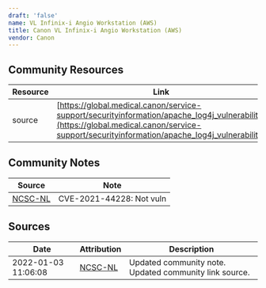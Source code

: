 ```yaml
---
draft: 'false'
name: VL Infinix-i Angio Workstation (AWS)
title: Canon VL Infinix-i Angio Workstation (AWS)
vendor: Canon
---
```



## Community Resources
| Resource | Link |
| --- | --- |
| source | [https://global.medical.canon/service-support/securityinformation/apache_log4j_vulnerability](https://global.medical.canon/service-support/securityinformation/apache_log4j_vulnerability) |

## Community Notes
| Source | Note |
| --- | --- |
| [NCSC-NL](https://github.com/NCSC-NL/log4shell/blob/main/software/README.md) | CVE-2021-44228: Not vuln </ul> |

## Sources
| Date | Attribution | Description |
| --- | --- | --- |
| 2022-01-03 11:06:08 | [NCSC-NL](https://github.com/NCSC-NL/log4shell/blob/main/software/README.md) | Updated community note. Updated community link source.  |
